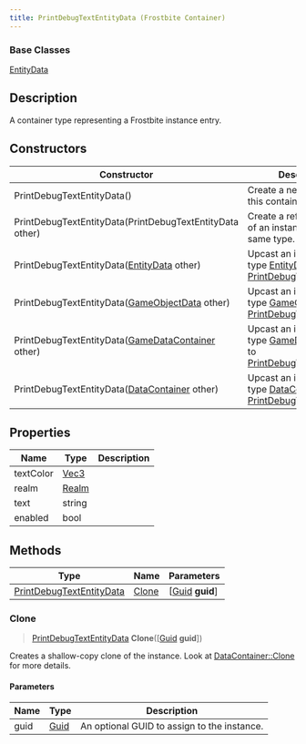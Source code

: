 ```yaml
---
title: PrintDebugTextEntityData (Frostbite Container)
---
```

### Base Classes

[EntityData](EntityData)

## Description

A container type representing a Frostbite instance entry.

## Constructors

| Constructor                                                                         | Description                                                                                                                             |
| ----------------------------------------------------------------------------------- | --------------------------------------------------------------------------------------------------------------------------------------- |
| PrintDebugTextEntityData()                                                          | Create a new instance of this container type.                                                                                           |
| PrintDebugTextEntityData(PrintDebugTextEntityData other)                            | Create a reference copy of an instance of the same type.                                                                                |
| PrintDebugTextEntityData([EntityData](EntityData) other)                            | Upcast an instance of type [EntityData](EntityData) to [PrintDebugTextEntityData](PrintDebugTextEntityData).                            |
| PrintDebugTextEntityData([GameObjectData](GameObjectData) other)                    | Upcast an instance of type [GameObjectData](GameObjectData) to [PrintDebugTextEntityData](PrintDebugTextEntityData).                    |
| PrintDebugTextEntityData([GameDataContainer](GameDataContainer) other)              | Upcast an instance of type [GameDataContainer](GameDataContainer) to [PrintDebugTextEntityData](PrintDebugTextEntityData).              |
| PrintDebugTextEntityData([DataContainer](/vext/ref/cls/shr/datacontainer) other) | Upcast an instance of type [DataContainer](/vext/ref/cls/shr/datacontainer) to [PrintDebugTextEntityData](PrintDebugTextEntityData). |

## Properties

| Name      | Type                              | Description |
| --------- | --------------------------------- | ----------- |
| textColor | [Vec3](/vext/ref/cls/shr/Vec3) |             |
| realm     | [Realm](Realm)                    |             |
| text      | string                            |             |
| enabled   | bool                              |             |

## Methods

| Type                                                 | Name            | Parameters                                     |
| ---------------------------------------------------- | --------------- | ---------------------------------------------- |
| [PrintDebugTextEntityData](PrintDebugTextEntityData) | [Clone](#clone) | \[[Guid](/vext/ref/cls/shr/guid) **guid**\] |

### Clone

> [PrintDebugTextEntityData](PrintDebugTextEntityData) **Clone**(\[[Guid](/vext/ref/cls/shr/guid) **guid**\])

Creates a shallow-copy clone of the instance. Look at [DataContainer::Clone](/vext/ref/cls/shr/datacontainer#clone) for more details.

#### Parameters

| Name | Type         | Description                                 |
| ---- | ------------ | ------------------------------------------- |
| guid | [Guid](Guid) | An optional GUID to assign to the instance. |
